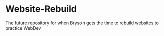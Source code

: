 # Website-Rebuild

The future repository for when Bryson gets the time to rebuild websites to practice WebDev
